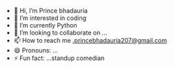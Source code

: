 - 👋 Hi, I’m Prince bhadauria
- 👀 I’m interested in coding
- 🌱 I’m currently Python
- 💞️ I’m looking to collaborate on ...
- 📫 How to reach me .princebhadauria207@gmail.com
- 😄 Pronouns: ...
- ⚡ Fun fact: ...standup comedian

<!---
cynosure538/cynosure538 is a ✨ special ✨ repository because its `README.md` (this file) appears on your GitHub profile.
You can click the Preview link to take a look at your changes.
--->
